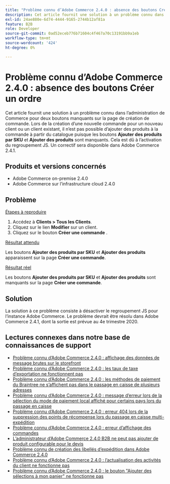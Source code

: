 ```yaml
---
title: "Problème connu d’Adobe Commerce 2.4.0 : absence des boutons Créer une commande"
description: Cet article fournit une solution à un problème connu dans l’administration de Commerce pour deux boutons manquants sur la page de création de commande. Lors de la création d’une commande pour un nouveau client ou un client existant, il n’est pas possible d’ajouter des produits à la commande à partir du catalogue, car les boutons **Ajouter des produits par SKU** et **Ajouter des produits** sont manquants. Cela est dû à l’activation du regroupement JS. Un correctif sera disponible dans Adobe Commerce 2.4.1.
exl-id: 24ae880e-6d74-4444-9165-2744b12af81a
feature: B2B
role: Developer
source-git-commit: 0ad52eceb776b71604c4f467a70c13191bb9a1eb
workflow-type: tm+mt
source-wordcount: '424'
ht-degree: 0%

---
```


# Problème connu d’Adobe Commerce 2.4.0 : absence des boutons Créer un ordre

Cet article fournit une solution à un problème connu dans l’administration de Commerce pour deux boutons manquants sur la page de création de commande. Lors de la création d’une nouvelle commande pour un nouveau client ou un client existant, il n’est pas possible d’ajouter des produits à la commande à partir du catalogue puisque les boutons **Ajouter des produits par SKU** et **Ajouter des produits** sont manquants. Cela est dû à l’activation du regroupement JS. Un correctif sera disponible dans Adobe Commerce 2.4.1.

## Produits et versions concernés

* Adobe Commerce on-premise 2.4.0
* Adobe Commerce sur l’infrastructure cloud 2.4.0

## Problème

<u>Étapes à reproduire</u>

1. Accédez à **Clients > Tous les Clients**.
1. Cliquez sur le lien **Modifier** sur un client.
1. Cliquez sur le bouton **Créer une commande** .

<u>Résultat attendu</u>

Les boutons **Ajouter des produits par SKU** et **Ajouter des produits** apparaissent sur la page **Créer une commande**.

<u>Résultat réel</u>

Les boutons **Ajouter des produits par SKU** et **Ajouter des produits** sont manquants sur la page **Créer une commande**.

## Solution

La solution à ce problème consiste à désactiver le regroupement JS pour l’instance Adobe Commerce. Le problème devrait être résolu dans Adobe Commerce 2.4.1, dont la sortie est prévue au 4e trimestre 2020.

## Lectures connexes dans notre base de connaissances de support

* [Problème connu d’Adobe Commerce 2.4.0 : affichage des données de message brutes sur le storefront](/help/troubleshooting/storefront/magento-2-4-0-issue-storefront-raw-message-data-display.md)
* [Problème connu d’Adobe Commerce 2.4.0 : les taux de taxe d’exportation ne fonctionnent pas](/help/troubleshooting/miscellaneous/magento-2-4-0-known-issue-export-tax-rates-does-not-work.md)
* [Problème connu d’Adobe Commerce 2.4.0 : les méthodes de paiement du Braintree ne s’affichent pas dans le passage en caisse de plusieurs adresses](/help/troubleshooting/payments/magento-2-4-0-braintree-not-in-multiple-addresses-checkout.md)
* [Problème connu d’Adobe Commerce 2.4.0 : message d’erreur lors de la sélection du mode de paiement local affiché pour certains pays lors du passage en caisse](/help/troubleshooting/payments/magento-2-4-0-checkout-error-selecting-local-payments.md)
* [Problème connu d’Adobe Commerce 2.4.0 : erreur 404 lors de la suppression des points de récompense lors du passage en caisse multi-expédition](/help/troubleshooting/storefront/magento-2-4-0-404-error-removing-rewards-points-on-multi-shipping-checkout.md)
* [Problème connu d’Adobe Commerce 2.4.0 : erreur d’affichage des commandes](/help/troubleshooting/storefront/magento-2-4-0-known-issue-orders-display-error.md)
* [L’administrateur d’Adobe Commerce 2.4.0 B2B ne peut pas ajouter de produit configurable pour le devis](/help/troubleshooting/miscellaneous/magento-2-4-0-b2b-admin-can-t-add-configurable-product-to-quote.md)
* [Problème connu de création des libellés d’expédition dans Adobe Commerce 2.4.0](/help/troubleshooting/known-issues-patches-attached/shipping-labels-creation-known-issue-in-magento-2-4-0.md)
* [Problème connu d’Adobe Commerce 2.4.0 : l’actualisation des activités du client ne fonctionne pas](/help/troubleshooting/miscellaneous/magento-2-4-0-refresh-on-customer-activities-does-not-work.md)
* [Problème connu d’Adobe Commerce 2.4.0 : le bouton &quot;Ajouter des sélections à mon panier&quot; ne fonctionne pas](/help/troubleshooting/miscellaneous/magento-2-4-0-add-selections-to-my-cart-does-not-work.md)

